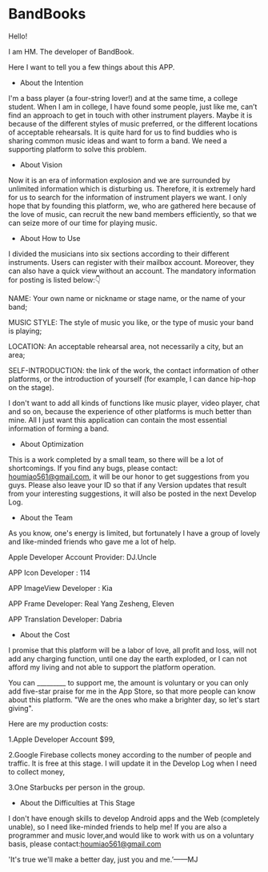 # BandBooks
Hello!

I am HM. The developer of BandBook.

Here I want to tell you a few things about this APP.

- About the Intention

I'm a bass player (a four-string lover!) and at the same time, a college student. When I am in college, I have found some people, just like me, can’t find an approach to get in touch with other instrument players. Maybe it is because of the different styles of music preferred, or the different locations of acceptable rehearsals. It is quite hard for us to find buddies who is sharing common music ideas and want to form a band. We need a supporting platform to solve this problem.

- About Vision

Now it is an era of information explosion and we are surrounded by unlimited information which is disturbing us. Therefore, it is extremely hard for us to search for the information of instrument players we want. I only hope that by founding this platform, we, who are gathered here because of the love of music, can recruit the new band members efficiently, so that we can seize more of our time for playing music.

- About How to Use

I divided the musicians into six sections according to their different instruments. Users can register with their mailbox account. Moreover, they can also have a quick view without an account. The mandatory information for posting is listed below:👇

NAME: Your own name or nickname or stage name, or the name of your band;

MUSIC STYLE: The style of music you like, or the type of music your band is playing;

LOCATION: An acceptable rehearsal area, not necessarily a city, but an area;

SELF-INTRODUCTION: the link of the work, the contact information of other platforms, or the introduction of yourself (for example, I can dance hip-hop on the stage).

I don't want to add all kinds of functions like music player, video player, chat and so on, because the experience of other platforms is much better than mine. All I just want this application can contain the most essential information of forming a band.

- About Optimization

This is a work completed by a small team, so there will be a lot of shortcomings. If you find any bugs, please contact: [houmiao561@gmail.com](mailto:houmiao561@gmail.com), it will be our honor to get suggestions from you guys. Please also leave your ID so that if any Version updates that result from your interesting suggestions, it will also be posted in the next Develop Log.

- About the Team

As you know, one's energy is limited, but fortunately I have a group of lovely and like-minded friends who gave me a lot of help.

Apple Developer Account Provider: DJ.Uncle

APP Icon Developer : 114

APP ImageView Developer : Kia

APP Frame Developer: Real Yang Zesheng, Eleven

APP Translation Developer: Dabria

- About the Cost

I promise that this platform will be a labor of love, all profit and loss, will not add any charging function, until one day the earth exploded, or I can not afford my living and not able to support the platform operation.

You can _________ to support me, the amount is voluntary or you can only add five-star praise for me in the App Store, so that more people can know about this platform. "We are the ones who make a brighter day, so let's start giving".

Here are my production costs:

1.Apple Developer Account $99,

2.Google Firebase collects money according to the number of people and traffic. It is free at this stage. I will update it in the Develop Log when I need to collect money,

3.One Starbucks per person in the group.

- About the Difficulties at This Stage

I don't have enough skills to develop Android apps and the Web (completely unable), so I need like-minded friends to help me! If you are also a programmer and music lover,and would like to work with us on a voluntary basis, please contact:houmiao561@gmail.com

'It's true we'll make a better day, just you and me.’——MJ
